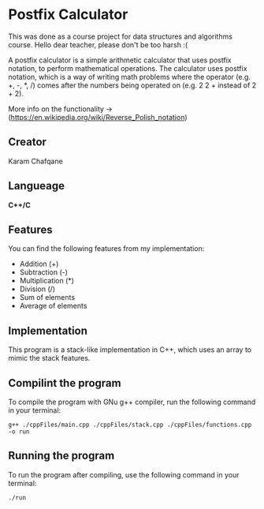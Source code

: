 # Postfix Calculator

This was done as a course project for data structures and algorithms course.
Hello dear teacher, please don't be too harsh :( 

A postfix calculator is a simple arithmetic calculator that uses postfix notation, to perform mathematical operations. The calculator uses postfix notation, which is a way of writing math problems where the operator (e.g. +, -, *, /) comes after the numbers being operated on (e.g. 2 2 + instead of 2 + 2).

More info on the functionality -> (https://en.wikipedia.org/wiki/Reverse_Polish_notation)


## Creator

Karam Chafqane


## Langueage

**C++/C**


## Features

You can find the following features from my implementation:

* Addition (+)
* Subtraction (-)
* Multiplication (*)
* Division (/)
* Sum of elements
* Average of elements


## Implementation

This program is a stack-like implementation in C++, which uses an array to mimic the stack features. 


## Compilint the program

To compile the program with GNu g++ compiler, run the following command in your terminal:

```
g++ ./cppFiles/main.cpp ./cppFiles/stack.cpp ./cppFiles/functions.cpp -o run
```


## Running the program

To run the program after compiling, use the following command in your terminal:

```
./run
```

